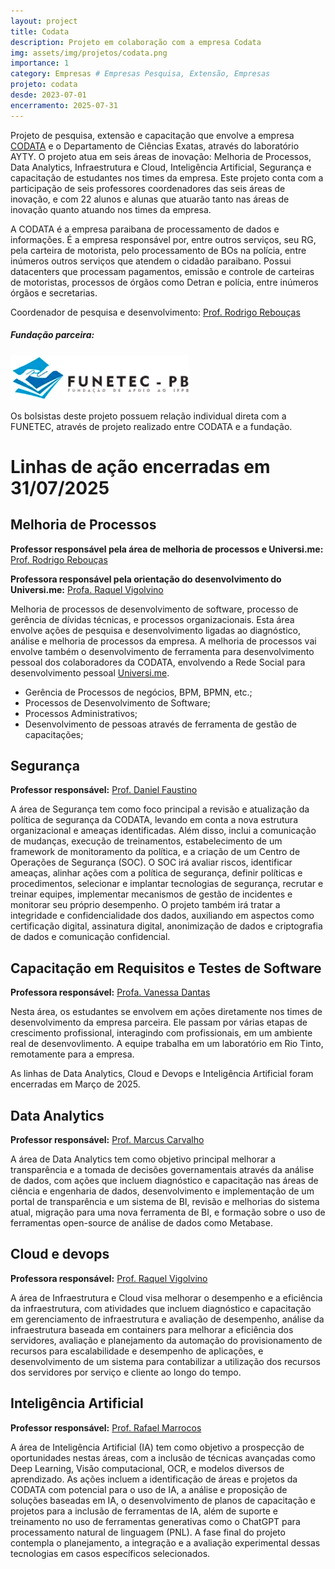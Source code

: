 ```yaml
---
layout: project
title: Codata
description: Projeto em colaboração com a empresa Codata
img: assets/img/projetos/codata.png
importance: 1
category: Empresas # Empresas Pesquisa, Extensão, Empresas
projeto: codata
desde: 2023-07-01
encerramento: 2025-07-31
---
```


Projeto de pesquisa, extensão e capacitação que envolve a empresa [CODATA](https://codata.pb.gov.br) e o Departamento de Ciências Exatas, através do laboratório AYTY. O projeto atua em seis áreas de inovação: Melhoria de Processos, Data Analytics, Infraestrutura e Cloud, Inteligência Artificial, Segurança e capacitação de estudantes nos times da empresa. Este projeto conta com a participação de seis professores coordenadores das seis áreas de inovação, e com 22 alunos e alunas que atuarão tanto nas áreas de inovação quanto atuando nos times da empresa.

A CODATA é a empresa paraibana de processamento de dados e informações. É a empresa responsável por, entre outros serviços, seu RG, pela carteira de motorista, pelo processamento de BOs na polícia, entre inúmeros outros serviços que atendem o cidadão paraibano. Possui datacenters que processam pagamentos, emissão e controle de carteiras de motoristas, processos de órgãos como Detran e polícia, entre inúmeros órgãos e secretarias.

Coordenador de pesquisa e desenvolvimento: [Prof. Rodrigo Rebouças](/equipe/rodrigor/)

##### Fundação parceira:
[![Fundação parceira](/assets/img/logos/logo-funetec.png#right)](https://www.funetec.com/)

Os bolsistas deste projeto possuem relação individual direta com a FUNETEC, através de projeto realizado entre CODATA e a fundação.

# Linhas de ação encerradas em 31/07/2025


## Melhoria de Processos

**Professor responsável pela área de melhoria de processos e Universi.me:** [Prof. Rodrigo Rebouças](/equipe/rodrigor/)

**Professora responsável pela orientação do desenvolvimento do Universi.me:** [Profa. Raquel Vigolvino](/equipe/raquel_vigolvino/)

Melhoria de processos de desenvolvimento de software, processo de gerência de dívidas técnicas, e processos organizacionais. Esta área envolve ações de pesquisa e desenvolvimento ligadas ao diagnóstico, análise e melhoria de processos da empresa. A melhoria de processos vai envolve também o desenvolvimento de ferramenta para desenvolvimento pessoal dos colaboradores da CODATA, envolvendo a Rede Social para desenvolvimento pessoal [Universi.me](/projects/universi.me/).

- Gerência de Processos de negócios, BPM, BPMN, etc.;
- Processos de Desenvolvimento de Software;
- Processos Administrativos;
- Desenvolvimento de pessoas através de ferramenta de gestão de capacitações;


## Segurança

**Professor responsável:** [Prof. Daniel Faustino](/equipe/daniel_faustino/)

A área de Segurança tem como foco principal a revisão e atualização da política de segurança da CODATA, levando em conta a nova estrutura organizacional e ameaças identificadas. Além disso, inclui a comunicação de mudanças, execução de treinamentos, estabelecimento de um framework de monitoramento da política, e a criação de um Centro de Operações de Segurança (SOC). O SOC irá avaliar riscos, identificar ameaças, alinhar ações com a política de segurança, definir políticas e procedimentos, selecionar e implantar tecnologias de segurança, recrutar e treinar equipes, implementar mecanismos de gestão de incidentes e monitorar seu próprio desempenho. O projeto também irá tratar a integridade e confidencialidade dos dados, auxiliando em aspectos como certificação digital, assinatura digital, anonimização de dados e criptografia de dados e comunicação confidencial.

## Capacitação em Requisitos e Testes de Software

**Professora responsável:** [Profa. Vanessa Dantas](/equipe/vanessa_dantas/)

Nesta área, os estudantes se envolvem em ações diretamente nos times de desenvolvimento da empresa parceira. Ele passam por várias etapas de crescimento profissional, interagindo com profissionais, em um ambiente real de desenvovlimento. A equipe trabalha em um laboratório em Rio Tinto, remotamente para a empresa.


As linhas de Data Analytics, Cloud e Devops e Inteligência Artificial foram encerradas em Março de 2025.

## Data Analytics

**Professor responsável:** [Prof. Marcus Carvalho](/equipe/marcuswac/)

A área de Data Analytics tem como objetivo principal melhorar a transparência e a tomada de decisões governamentais através da análise de dados, com ações que incluem diagnóstico e capacitação nas áreas de ciência e engenharia de dados, desenvolvimento e implementação de um portal de transparência e um sistema de BI, revisão e melhorias do sistema atual, migração para uma nova ferramenta de BI, e formação sobre o uso de ferramentas open-source de análise de dados como Metabase.

## Cloud e devops

**Professora responsável:** [Prof. Raquel Vigolvino](/equipe/raquel_vigolvino/)

A área de Infraestrutura e Cloud visa melhorar o desempenho e a eficiência da infraestrutura, com atividades que incluem diagnóstico e capacitação em gerenciamento de infraestrutura e avaliação de desempenho, análise da infraestrutura baseada em containers para melhorar a eficiência dos servidores, avaliação e planejamento da automação do provisionamento de recursos para escalabilidade e desempenho de aplicações, e desenvolvimento de um sistema para contabilizar a utilização dos recursos dos servidores por serviço e cliente ao longo do tempo.


## Inteligência Artificial

**Professor responsável:** [Prof. Rafael Marrocos](/equipe/rafael_magalhaes/)

A área de Inteligência Artificial (IA) tem como objetivo a prospecção de oportunidades nestas áreas, com a inclusão de técnicas avançadas como Deep Learning, Visão computacional, OCR, e modelos diversos de aprendizado. As ações incluem a identificação de áreas e projetos da CODATA com potencial para o uso de IA, a análise e proposição de soluções baseadas em IA, o desenvolvimento de planos de capacitação e projetos para a inclusão de ferramentas de IA, além de suporte e treinamento no uso de ferramentas generativas como o ChatGPT para processamento natural de linguagem (PNL). A fase final do projeto contempla o planejamento, a integração e a avaliação experimental dessas tecnologias em casos específicos selecionados.